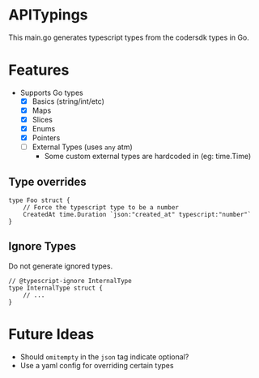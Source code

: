 # APITypings

This main.go generates typescript types from the codersdk types in Go.

# Features

- Supports Go types
  - [x] Basics (string/int/etc) 
  - [x] Maps
  - [x] Slices
  - [x] Enums
  - [x] Pointers
  - [ ] External Types (uses `any` atm)
    - Some custom external types are hardcoded in (eg: time.Time)


## Type overrides

```golang
type Foo struct {
	// Force the typescript type to be a number
	CreatedAt time.Duration `json:"created_at" typescript:"number"`
}
```

## Ignore Types

Do not generate ignored types.

```golang
// @typescript-ignore InternalType
type InternalType struct {
	// ...
}
```

# Future Ideas

- Should `omitempty` in the `json` tag indicate optional?
- Use a yaml config for overriding certain types
